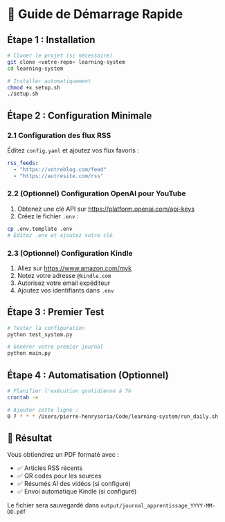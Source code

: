 # 🚀 Guide de Démarrage Rapide

## Étape 1 : Installation
```bash
# Cloner le projet (si nécessaire)
git clone <votre-repo> learning-system
cd learning-system

# Installer automatiquement
chmod +x setup.sh
./setup.sh
```

## Étape 2 : Configuration Minimale

### 2.1 Configuration des flux RSS
Éditez `config.yaml` et ajoutez vos flux favoris :
```yaml
rss_feeds:
  - "https://votreblog.com/feed"
  - "https://autresite.com/rss"
```

### 2.2 (Optionnel) Configuration OpenAI pour YouTube
1. Obtenez une clé API sur https://platform.openai.com/api-keys
2. Créez le fichier `.env` :
```bash
cp .env.template .env
# Éditez .env et ajoutez votre clé
```

### 2.3 (Optionnel) Configuration Kindle
1. Allez sur https://www.amazon.com/myk
2. Notez votre adresse `@kindle.com`
3. Autorisez votre email expéditeur
4. Ajoutez vos identifiants dans `.env`

## Étape 3 : Premier Test
```bash
# Tester la configuration
python test_system.py

# Générer votre premier journal
python main.py
```

## Étape 4 : Automatisation (Optionnel)
```bash
# Planifier l'exécution quotidienne à 7h
crontab -e

# Ajouter cette ligne :
0 7 * * * /Users/pierre-henrysoria/Code/learning-system/run_daily.sh
```

## 🎯 Résultat
Vous obtiendrez un PDF formaté avec :
- ✅ Articles RSS récents
- ✅ QR codes pour les sources
- ✅ Résumés AI des vidéos (si configuré)
- ✅ Envoi automatique Kindle (si configuré)

Le fichier sera sauvegardé dans `output/journal_apprentissage_YYYY-MM-DD.pdf`
